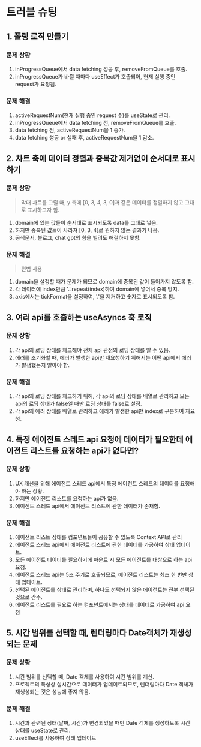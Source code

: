 # 트러블 슈팅

## 1. 폴링 로직 만들기

### 문제 상황

1. inProgressQueue에서 data fetching 성공 후, removeFromQueue를 호출.
2. inProgressQueue가 바뀔 때마다 useEffect가 호출되어, 현재 실행 중인 request가 요청됨.

### 문제 해결

1. activeRequestNum(현재 실행 중인 request 수)를 useState로 관리.
2. inProgressQueue에서 data fetching 전, removeFromQueue를 호출.
3. data fetching 전, activeRequestNum을 1 증가.
4. data fetching 성공 or 실패 후, activeRequestNum을 1 감소.

## 2. 차트 축에 데이터 정렬과 중복값 제거없이 순서대로 표시하기

### 문제 상황

> 막대 차트를 그릴 때, y 축에 [0, 3, 4, 3, 0]과 같은 데이터를 정렬하지 않고 그대로 표시하고자 함.

1. domain에 있는 값들이 순서대로 표시되도록 data를 그대로 넣음.
2. 하지만 중복된 값들이 사라져 [0, 3, 4]로 원하지 않는 결과가 나옴.
3. 공식문서, 블로그, chat gpt의 힘을 빌려도 해결하지 못함.

### 문제 해결

> 편법 사용

1. domain을 설정할 때가 문제가 되므로 domain에 중복된 값이 들어가지 않도록 함.
2. 각 데이터에 index만큼 '.'.repeat(index)하여 domain에 넣어서 중복 방지.
3. axis에서는 tickFormat을 설정하여, '.'을 제거하고 숫자로 표시되도록 함.

## 3. 여러 api를 호출하는 useAsyncs 훅 로직

### 문제 상황

1. 각 api의 로딩 상태를 체크해야 전체 api 관점의 로딩 상태를 알 수 있음.
2. 에러를 초기화할 때, 에러가 발생한 api만 재요청하기 위해서는 어떤 api에서 에러가 발생했는지 알아야 함.

### 문제 해결

1. 각 api의 로딩 상태를 체크하기 위해, 각 api의 로딩 상태를 배열로 관리하고 모든 api의 로딩 상태가 false일 때만 로딩 상태를 false로 설정.
2. 각 api의 에러 상태를 배열로 관리하고 에러가 발생한 api만 index로 구분하여 재요청.

## 4. 특정 에이전트 스레드 api 요청에 데이터가 필요한데 에이전트 리스트를 요청하는 api가 없다면?

### 문제 상황

1. UX 개선을 위해 에이전트 스레드 api에서 특정 에이전트 스레드의 데이터를 요청해야 하는 상황.
2. 하지만 에이전트 리스트를 요청하는 api가 없음.
3. 에이전트 스레드 api에서 에이전트 리스트에 관한 데이터가 존재함.

### 문제 해결

1. 에이전트 리스트 상태를 컴포넌트들이 공유할 수 있도록 Context API로 관리
2. 에이전트 스레드 api에서 에이전트 리스트에 관한 데이터를 가공하여 상태 업데이트.
3. 모든 에이전트 데이터를 필요하기에 마운트 시 모든 에이전트를 대상으로 하는 api 요청.
4. 에이전트 스레드 api는 5초 주기로 호출되므로, 에이전트 리스트는 최초 한 번만 상태 업데이트.
5. 선택된 에이전트를 상태로 관리하며, 하나도 선택되지 않은 에이전트는 전부 선택된 것으로 간주.
6. 에이전트 리스트를 필요로 하는 컴포넌트에서는 상태를 데이터로 가공하여 api 요청

## 5. 시간 범위를 선택할 때, 렌더링마다 Date객체가 재생성되는 문제

### 문제 상황

1. 시간 범위를 선택할 때, Date 객체를 사용하여 시간 범위를 계산.
2. 프로젝트의 특성상 실시간으로 데이터가 업데이트되므로, 렌더링마다 Date 객체가 재생성되는 것은 성능에 좋지 않음.

### 문제 해결

1. 시간과 관련된 상태(날짜, 시간)가 변경되었을 때만 Date 객체를 생성하도록 시간 상태를 useState로 관리.
2. useEffect를 사용하여 상태 업데이트
